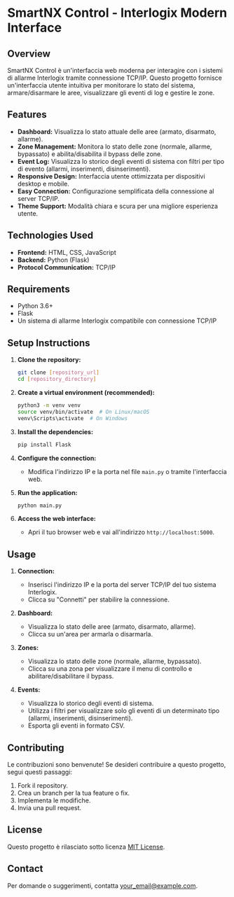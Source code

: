 # SmartNX Control - Interlogix Modern Interface

## Overview

SmartNX Control è un'interfaccia web moderna per interagire con i sistemi di allarme Interlogix tramite connessione TCP/IP. Questo progetto fornisce un'interfaccia utente intuitiva per monitorare lo stato del sistema, armare/disarmare le aree, visualizzare gli eventi di log e gestire le zone.

## Features

-   **Dashboard:** Visualizza lo stato attuale delle aree (armato, disarmato, allarme).
-   **Zone Management:** Monitora lo stato delle zone (normale, allarme, bypassato) e abilita/disabilita il bypass delle zone.
-   **Event Log:** Visualizza lo storico degli eventi di sistema con filtri per tipo di evento (allarmi, inserimenti, disinserimenti).
-   **Responsive Design:** Interfaccia utente ottimizzata per dispositivi desktop e mobile.
-   **Easy Connection:** Configurazione semplificata della connessione al server TCP/IP.
-   **Theme Support:** Modalità chiara e scura per una migliore esperienza utente.

## Technologies Used

-   **Frontend:** HTML, CSS, JavaScript
-   **Backend:** Python (Flask)
-   **Protocol Communication:** TCP/IP

## Requirements

-   Python 3.6+
-   Flask
-   Un sistema di allarme Interlogix compatibile con connessione TCP/IP

## Setup Instructions

1.  **Clone the repository:**

    ```bash
    git clone [repository_url]
    cd [repository_directory]
    ```

2.  **Create a virtual environment (recommended):**

    ```bash
    python3 -m venv venv
    source venv/bin/activate  # On Linux/macOS
    venv\Scripts\activate  # On Windows
    ```

3.  **Install the dependencies:**

    ```bash
    pip install Flask
    ```

4.  **Configure the connection:**

    *   Modifica l'indirizzo IP e la porta nel file `main.py` o tramite l'interfaccia web.

5.  **Run the application:**

    ```bash
    python main.py
    ```

6.  **Access the web interface:**

    *   Apri il tuo browser web e vai all'indirizzo `http://localhost:5000`.

## Usage

1.  **Connection:**

    *   Inserisci l'indirizzo IP e la porta del server TCP/IP del tuo sistema Interlogix.
    *   Clicca su "Connetti" per stabilire la connessione.

2.  **Dashboard:**

    *   Visualizza lo stato delle aree (armato, disarmato, allarme).
    *   Clicca su un'area per armarla o disarmarla.

3.  **Zones:**

    *   Visualizza lo stato delle zone (normale, allarme, bypassato).
    *   Clicca su una zona per visualizzare il menu di controllo e abilitare/disabilitare il bypass.

4.  **Events:**

    *   Visualizza lo storico degli eventi di sistema.
    *   Utilizza i filtri per visualizzare solo gli eventi di un determinato tipo (allarmi, inserimenti, disinserimenti).
    *   Esporta gli eventi in formato CSV.

## Contributing

Le contribuzioni sono benvenute! Se desideri contribuire a questo progetto, segui questi passaggi:

1.  Fork il repository.
2.  Crea un branch per la tua feature o fix.
3.  Implementa le modifiche.
4.  Invia una pull request.

## License

Questo progetto è rilasciato sotto licenza [MIT License](LICENSE).

## Contact

Per domande o suggerimenti, contatta [your_email@example.com](mailto:your_email@example.com).
